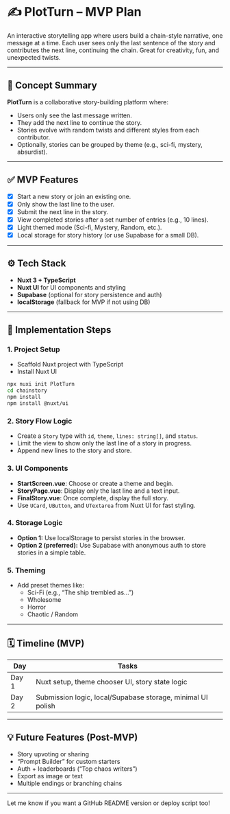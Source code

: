 # ✍️ PlotTurn – MVP Plan

An interactive storytelling app where users build a chain-style narrative, one message at a time. Each user sees only the last sentence of the story and contributes the next line, continuing the chain. Great for creativity, fun, and unexpected twists.

---

## 🎯 Concept Summary

**PlotTurn** is a collaborative story-building platform where:

-   Users only see the last message written.
-   They add the next line to continue the story.
-   Stories evolve with random twists and different styles from each contributor.
-   Optionally, stories can be grouped by theme (e.g., sci-fi, mystery, absurdist).

---

## ✅ MVP Features

-   [x] Start a new story or join an existing one.
-   [x] Only show the last line to the user.
-   [x] Submit the next line in the story.
-   [x] View completed stories after a set number of entries (e.g., 10 lines).
-   [x] Light themed mode (Sci-fi, Mystery, Random, etc.).
-   [x] Local storage for story history (or use Supabase for a small DB).

---

## ⚙️ Tech Stack

-   **Nuxt 3 + TypeScript**
-   **Nuxt UI** for UI components and styling
-   **Supabase** (optional for story persistence and auth)
-   **localStorage** (fallback for MVP if not using DB)

---

## 🚀 Implementation Steps

### 1. Project Setup

-   Scaffold Nuxt project with TypeScript
-   Install Nuxt UI

```bash
npx nuxi init PlotTurn
cd chainstory
npm install
npm install @nuxt/ui
```

### 2. Story Flow Logic

-   Create a `Story` type with `id`, `theme`, `lines: string[]`, and `status`.
-   Limit the view to show only the last line of a story in progress.
-   Append new lines to the story and store.

### 3. UI Components

-   **StartScreen.vue**: Choose or create a theme and begin.
-   **StoryPage.vue**: Display only the last line and a text input.
-   **FinalStory.vue**: Once complete, display the full story.
-   Use `UCard`, `UButton`, and `UTextarea` from Nuxt UI for fast styling.

### 4. Storage Logic

-   **Option 1:** Use localStorage to persist stories in the browser.
-   **Option 2 (preferred):** Use Supabase with anonymous auth to store stories in a simple table.

### 5. Theming

-   Add preset themes like:
    -   Sci-Fi (e.g., “The ship trembled as...”)
    -   Wholesome
    -   Horror
    -   Chaotic / Random

---

## 🗓️ Timeline (MVP)

| Day   | Tasks                                                       |
| ----- | ----------------------------------------------------------- |
| Day 1 | Nuxt setup, theme chooser UI, story state logic             |
| Day 2 | Submission logic, local/Supabase storage, minimal UI polish |

---

## 💡 Future Features (Post-MVP)

-   Story upvoting or sharing
-   “Prompt Builder” for custom starters
-   Auth + leaderboards (“Top chaos writers”)
-   Export as image or text
-   Multiple endings or branching chains

---

Let me know if you want a GitHub README version or deploy script too!
